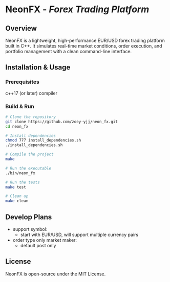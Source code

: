 # **NeonFX** - *Forex Trading Platform*


## **Overview**

NeonFX is a lightweight, high-performance EUR/USD forex trading platform built in C++. It simulates real-time market conditions, order execution, and portfolio management with a clean command-line interface.


## **Installation & Usage**

### Prerequisites

c++17 (or later) compiler

### Build & Run

```bash
# Clone the repository
git clone https://github.com/zoey-yjj/neon_fx.git 
cd neon_fx

# Install dependencies
chmod 777 install_dependencies.sh
./install_dependencies.sh

# Compile the project
make

# Run the executable
./bin/neon_fx

# Run the tests
make test

# Clean up
make clean
```


## **Develop Plans**

- support symbol:
    - start with EUR/USD, will support multiple currency pairs
- order type only market maker:
    - default post only


## **License**

NeonFX is open-source under the MIT License.
